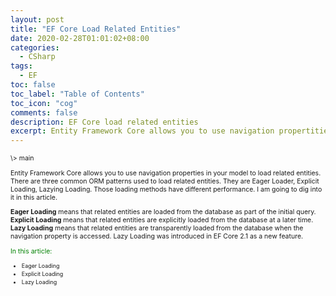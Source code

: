 ```yaml
---
layout: post
title: "EF Core Load Related Entities"
date: 2020-02-28T01:01:02+08:00
categories:
  - CSharp
tags:
  - EF
toc: false
toc_label: "Table of Contents"
toc_icon: "cog"
comments: false
description: EF Core load related entities
excerpt: Entity Framework Core allows you to use navigation propertities in your model to load related entities...
---
```

<span style="font-size: 0.75em;">
\>
<a href="/blog/csharp/2020/02/28/Entitiy-Framework-Tutorial/" style="cursor: pointer;text-decoration: none;">main</a>
<span>

Entity Framework Core allows you to use navigation properties in your model to load related entities. There are three common ORM patterns used to load related entities. They are Eager Loader, Explicit Loading, Lazying Loading. Those loading methods have different performance. I am going to dig into it in this article.

**Eager Loading** means that related entities are loaded from the database as part of the initial query.
**Explicit Loading** means that related entities are explicitly loaded from the database at a later time.
**Lazy Loading** means that related entities are transparently loaded from the database when the navigation property is accessed.  Lazy Loading was introduced in EF Core 2.1 as a new feature.

<div>
<span style="color: green;">In this article:</span>
<ul>
<li><a href="" style="cursor: pointer;text-decoration: none;font-size: 0.85em;">Eager Loading</a></li>
<li><a href="" style="cursor: pointer;text-decoration: none;font-size: 0.85em;">Explicit Loading</a></li>
<li><a href="" style="cursor: pointer;text-decoration: none;font-size: 0.85em;">Lazy Loading</a></li>
</ul>
</div>